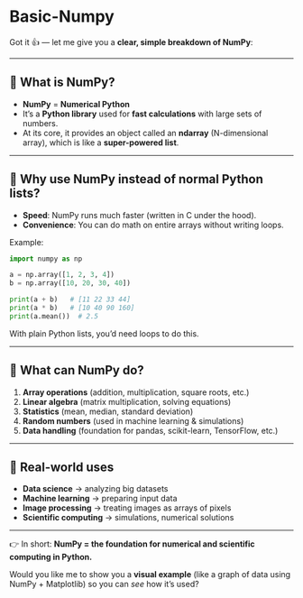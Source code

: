 ﻿# Basic-Numpy

Got it 👍 — let me give you a **clear, simple breakdown of NumPy**:

---

## 🔹 What is NumPy?

* **NumPy** = **Numerical Python**
* It’s a **Python library** used for **fast calculations** with large sets of numbers.
* At its core, it provides an object called an **ndarray** (N-dimensional array), which is like a **super-powered list**.

---

## 🔹 Why use NumPy instead of normal Python lists?

* **Speed**: NumPy runs much faster (written in C under the hood).
* **Convenience**: You can do math on entire arrays without writing loops.

Example:

```python
import numpy as np

a = np.array([1, 2, 3, 4])
b = np.array([10, 20, 30, 40])

print(a + b)   # [11 22 33 44]
print(a * b)   # [10 40 90 160]
print(a.mean())  # 2.5
```

With plain Python lists, you’d need loops to do this.

---

## 🔹 What can NumPy do?

1. **Array operations** (addition, multiplication, square roots, etc.)
2. **Linear algebra** (matrix multiplication, solving equations)
3. **Statistics** (mean, median, standard deviation)
4. **Random numbers** (used in machine learning & simulations)
5. **Data handling** (foundation for pandas, scikit-learn, TensorFlow, etc.)

---

## 🔹 Real-world uses

* **Data science** → analyzing big datasets
* **Machine learning** → preparing input data
* **Image processing** → treating images as arrays of pixels
* **Scientific computing** → simulations, numerical solutions

---

👉 In short: **NumPy = the foundation for numerical and scientific computing in Python.**

Would you like me to show you a **visual example** (like a graph of data using NumPy + Matplotlib) so you can *see* how it’s used?
